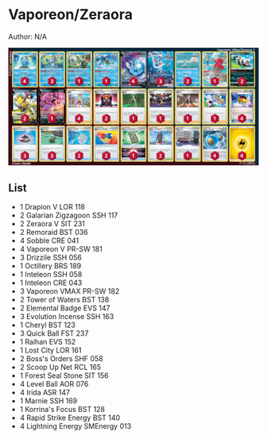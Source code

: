 # Vaporeon/Zeraora

Author: N/A

![decklist](../../!Images/Standard/3SWSH-CRZ/Vaporeon-Zeraora.PNG)

## List
* 1 Drapion V LOR 118
* 2 Galarian Zigzagoon SSH 117
* 2 Zeraora V SIT 231
* 2 Remoraid BST 036
* 4 Sobble CRE 041
* 4 Vaporeon V PR-SW 181
* 3 Drizzile SSH 056
* 1 Octillery BRS 189
* 1 Inteleon SSH 058
* 1 Inteleon CRE 043
* 3 Vaporeon VMAX PR-SW 182
* 2 Tower of Waters BST 138
* 2 Elemental Badge EVS 147
* 3 Evolution Incense SSH 163
* 1 Cheryl BST 123
* 3 Quick Ball FST 237
* 1 Raihan EVS 152
* 1 Lost City LOR 161
* 2 Boss's Orders SHF 058
* 2 Scoop Up Net RCL 165
* 1 Forest Seal Stone SIT 156
* 4 Level Ball AOR 076
* 4 Irida ASR 147
* 1 Marnie SSH 169
* 1 Korrina's Focus BST 128
* 4 Rapid Strike Energy BST 140
* 4 Lightning Energy SMEnergy 013
